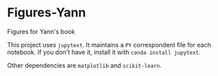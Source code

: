 # Figures-Yann
Figures for Yann's book

This project uses `jupytext`.
It maintains a `PY` correspondent file for each notebook.
If you don't have it, install it with `conda install jupytext`.

Other dependencies are `matplotlib` and `scikit-learn`.
